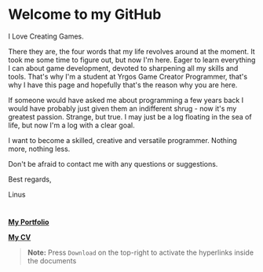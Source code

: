# Welcome to my GitHub

I Love Creating Games.

There they are, the four words that my life revolves around at the moment. It took me some time to figure out, but now I'm here. Eager to learn everything I can about game development, devoted to sharpening all my skills and tools. That's why I'm a student at Yrgos Game Creator Programmer, that's why I have this page and hopefully that's the reason why you are here.

If someone would have asked me about programming a few years back I would have probably just given them an indifferent shrug - now it's my greatest passion. Strange, but true. I may just be a log floating in the sea of life, but now I'm a log with a clear goal.

I want to become a skilled, creative and versatile programmer. Nothing more, nothing less.

Don't be afraid to contact me with any questions or suggestions.

Best regards,

Linus

# 

**[My Portfolio](https://github.com/Linus-Jonsson/MyDocuments/blob/main/Portfolio_LinusJonsson.pdf)**

**[My CV](https://github.com/Linus-Jonsson/MyDocuments/blob/main/CV_LinusJonsson.pdf)**
> **Note:** Press `Download` on the top-right to activate the hyperlinks inside the documents


